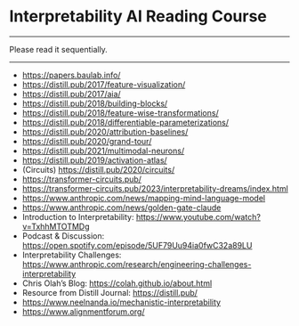 # Interpretability AI Reading Course

---

Please read it sequentially.

---

* https://papers.baulab.info/ 
* https://distill.pub/2017/feature-visualization/
* https://distill.pub/2017/aia/
* https://distill.pub/2018/building-blocks/
* https://distill.pub/2018/feature-wise-transformations/
* https://distill.pub/2018/differentiable-parameterizations/
* https://distill.pub/2020/attribution-baselines/
* https://distill.pub/2020/grand-tour/
* https://distill.pub/2021/multimodal-neurons/
* https://distill.pub/2019/activation-atlas/ 
* (Circuits) https://distill.pub/2020/circuits/
* https://transformer-circuits.pub/
* https://transformer-circuits.pub/2023/interpretability-dreams/index.html 
* https://www.anthropic.com/news/mapping-mind-language-model 
* https://www.anthropic.com/news/golden-gate-claude 
* Introduction to Interpretability: https://www.youtube.com/watch?v=TxhhMTOTMDg
* Podcast & Discussion: https://open.spotify.com/episode/5UF79Uu94ia0fwC32a89LU
* Interpretability Challenges: https://www.anthropic.com/research/engineering-challenges-interpretability
* Chris Olah’s Blog: https://colah.github.io/about.html
* Resource from Distill Journal: https://distill.pub/ 
* https://www.neelnanda.io/mechanistic-interpretability
* https://www.alignmentforum.org/
